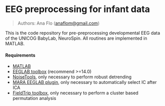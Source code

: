 # EEG preprocessing for infant data

> Authors: Ana Flo (anaflom@gmail.com)

This is the code repository for pre-preprocessing developmental EEG data of the UNICOG BabyLab, NeuroSpin.
All routines are implemented in MATLAB.

#### Requirements
* <a href="https://mathworks.com/" target_="blank">MATLAB</a>
* <a href="https://sccn.ucsd.edu/eeglab/" target_="blank">EEGLAB toolbox</a> (recommend >=14.0)
* <a href="http://audition.ens.fr/adc/NoiseTools/" target_="blank">NoiseTools</a>, only necessary to perform robust detrending
* <a href="https://github.com/irenne/MARA" target_="blank">MARA EEGLAB plugin</a>, only necessary to automatically select IC after ICA
* <a href="https://www.fieldtriptoolbox.org/" target_="blank">FieldTrip toolbox</a>, only necessary to perform a cluster based permutation analysis
